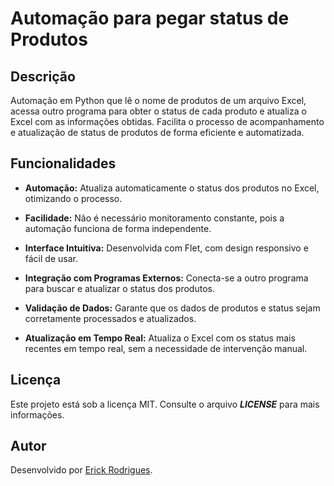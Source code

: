 # Automação para pegar status de Produtos

## Descrição

Automação em Python que lê o nome de produtos de um arquivo Excel, acessa outro programa para obter o status de cada produto e atualiza o Excel com as informações obtidas. Facilita o processo de acompanhamento e atualização de status de produtos de forma eficiente e automatizada.

## Funcionalidades

* **Automação:** Atualiza automaticamente o status dos produtos no Excel, otimizando o processo.

* **Facilidade:** Não é necessário monitoramento constante, pois a automação funciona de forma independente.

* **Interface Intuitiva:** Desenvolvida com Flet, com design responsivo e fácil de usar.

* **Integração com Programas Externos:** Conecta-se a outro programa para buscar e atualizar o status dos produtos.

* **Validação de Dados:** Garante que os dados de produtos e status sejam corretamente processados e atualizados.

* **Atualização em Tempo Real:** Atualiza o Excel com os status mais recentes em tempo real, sem a necessidade de intervenção manual.

## Licença

Este projeto está sob a licença MIT. Consulte o arquivo ***LICENSE*** para mais informações.

## Autor

Desenvolvido por [Erick Rodrigues](https://github.com/erickki).